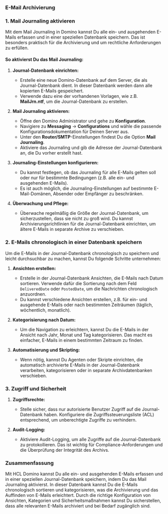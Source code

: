 ### E-Mail Archivierung

### 1. **Mail Journaling aktivieren**

Mit dem Mail Journaling in Domino kannst Du alle ein- und ausgehenden E-Mails erfassen und in einer speziellen Datenbank speichern. Das ist besonders praktisch für die Archivierung und um rechtliche Anforderungen zu erfüllen.

#### **So aktivierst Du das Mail Journaling:**

1. **Journal-Datenbank einrichten:**
   - Erstelle eine neue Domino-Datenbank auf dem Server, die als Journal-Datenbank dient. In dieser Datenbank werden dann alle kopierten E-Mails gespeichert.
   - Verwende dazu eine der vorhandenen Vorlagen, wie z.B. **MailJrn.ntf**, um die Journal-Datenbank zu erstellen.

2. **Mail Journaling aktivieren:**
   - Öffne den Domino Administrator und gehe zu **Konfiguration**.
   - Navigiere zu **Messaging** -> **Configurations** und wähle die passende Konfigurationsdokumentation für Deinen Server aus.
   - Unter den **Router/SMTP**-Einstellungen findest Du die Option **Mail Journaling**.
   - Aktiviere das Journaling und gib die Adresse der Journal-Datenbank an, die Du vorher erstellt hast.

3. **Journaling-Einstellungen konfigurieren:**
   - Du kannst festlegen, ob das Journaling für alle E-Mails gelten soll oder nur für bestimmte Bedingungen (z.B. alle ein- und ausgehenden E-Mails).
   - Es ist auch möglich, die Journaling-Einstellungen auf bestimmte E-Mail-Domänen, Absender oder Empfänger zu beschränken.

4. **Überwachung und Pflege:**
   - Überwache regelmäßig die Größe der Journal-Datenbank, um sicherzustellen, dass sie nicht zu groß wird. Du kannst Archivierungsrichtlinien für die Journal-Datenbank einrichten, um ältere E-Mails in separate Archive zu verschieben.

### 2. **E-Mails chronologisch in einer Datenbank speichern**

Um die E-Mails in der Journal-Datenbank chronologisch zu speichern und leicht durchsuchbar zu machen, kannst Du folgende Schritte unternehmen:

1. **Ansichten erstellen:**
   - Erstelle in der Journal-Datenbank Ansichten, die E-Mails nach Datum sortieren. Verwende dafür die Sortierung nach dem Feld `DeliveredDate` oder `PostedDate`, um die Nachrichten chronologisch anzuordnen.
   - Du kannst verschiedene Ansichten erstellen, z.B. für ein- und ausgehende E-Mails oder nach bestimmten Zeiträumen (täglich, wöchentlich, monatlich).

2. **Kategorisierung nach Datum:**
   - Um die Navigation zu erleichtern, kannst Du die E-Mails in der Ansicht nach Jahr, Monat und Tag kategorisieren. Das macht es einfacher, E-Mails in einem bestimmten Zeitraum zu finden.

3. **Automatisierung und Skripting:**
   - Wenn nötig, kannst Du Agenten oder Skripte einrichten, die automatisch archivierte E-Mails in der Journal-Datenbank verarbeiten, kategorisieren oder in separate Archivdatenbanken verschieben.

### 3. **Zugriff und Sicherheit**

1. **Zugriffsrechte:**
   - Stelle sicher, dass nur autorisierte Benutzer Zugriff auf die Journal-Datenbank haben. Konfiguriere die Zugriffssteuerungsliste (ACL) entsprechend, um unberechtigte Zugriffe zu verhindern.

2. **Audit-Logging:**
   - Aktiviere Audit-Logging, um alle Zugriffe auf die Journal-Datenbank zu protokollieren. Das ist wichtig für Compliance-Anforderungen und die Überprüfung der Integrität des Archivs.

### **Zusammenfassung**

Mit HCL Domino kannst Du alle ein- und ausgehenden E-Mails erfassen und in einer speziellen Journal-Datenbank speichern, indem Du das Mail Journaling aktivierst. In dieser Datenbank kannst Du die E-Mails chronologisch sortieren und kategorisieren, was die Archivierung und das Auffinden von E-Mails erleichtert. Durch die richtige Konfiguration von Ansichten, Kategorien und Sicherheitsmaßnahmen kannst Du sicherstellen, dass alle relevanten E-Mails archiviert und bei Bedarf zugänglich sind.